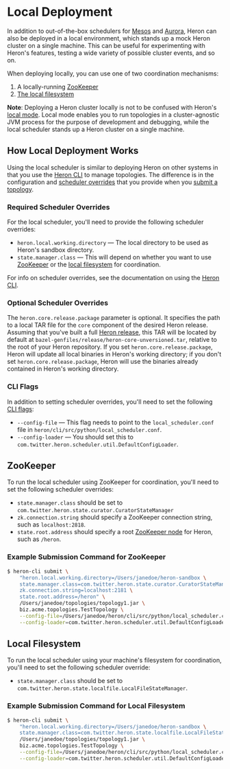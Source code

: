 # Local Deployment

In addition to out-of-the-box schedulers for [Mesos](../mesos) and
[Aurora](../aurora), Heron can also be deployed in a local environment, which
stands up a mock Heron cluster on a single machine. This can be useful for
experimenting with Heron's features, testing a wide variety of possible cluster
events, and so on.

When deploying locally, you can use one of two coordination mechanisms:

1. A locally-running [ZooKeeper](#zookeeper)
2. [The local filesystem](#local-filesystem)

**Note**: Deploying a Heron cluster locally is not to be confused with Heron's
[local mode](../../../../developers/topo-dev-mode). Local mode enables you to run
topologies in a cluster-agnostic JVM process for the purpose of development and
debugging, while the local scheduler stands up a Heron cluster on a single
machine.

## How Local Deployment Works

Using the local scheduler is similar to deploying Heron on other systems in
that you use the [Heron CLI](../../../heron-cli) to manage topologies. The
difference is in the configuration and [scheduler
overrides](../../../heron-cli#submitting-a-topology) that you provide when
you [submit a topology](../../../heron-cli#submitting-a-topology).

### Required Scheduler Overrides

For the local scheduler, you'll need to provide the following scheduler
overrides:

* `heron.local.working.directory` &mdash; The local directory to be used as
  Heron's sandbox directory.
* `state.manager.class` &mdash; This will depend on whether you want to use
  [ZooKeeper](#zookeeper) or the [local filesystem](#local-filesystem) for
  coordination.

For info on scheduler overrides, see the documentation on using the [Heron
CLI](../../../heron-cli).

### Optional Scheduler Overrides

The `heron.core.release.package` parameter is optional. It specifies the path to
a local TAR file for the `core` component of the desired Heron release. Assuming
that you've built a full [Heron release](../../../../developers/compiling#building-a-full-release-package), this TAR will be
located by default at `bazel-genfiles/release/heron-core-unversioned.tar`,
relative to the root of your Heron repository. If you set
`heron.core.release.package`, Heron will update all local binaries in Heron's
working directory; if you don't set `heron.core.release.package`, Heron will use
the binaries already contained in Heron's working directory.

### CLI Flags

In addition to setting scheduler overrides, you'll need to set the following
[CLI flags](../../../heron-cli):

* `--config-file` &mdash; This flag needs to point to the `local_scheduler.conf`
  file in `heron/cli/src/python/local_scheduler.conf`.
* `--config-loader` &mdash; You should set this to
  `com.twitter.heron.scheduler.util.DefaultConfigLoader`.

## ZooKeeper

To run the local scheduler using ZooKeeper for coordination, you'll need to set
the following scheduler overrides:

* `state.manager.class` should be set to
  `com.twitter.heron.state.curator.CuratorStateManager`
* `zk.connection.string` should specify a ZooKeeper connection string, such as
  `localhost:2818`.
* `state.root.address` should specify a root
  [ZooKeeper node](https://zookeeper.apache.org/doc/trunk/zookeeperOver.html#Nodes+and+ephemeral+nodes)
  for Heron, such as `/heron`.

### Example Submission Command for ZooKeeper

```bash
$ heron-cli submit \
    "heron.local.working.directory=/Users/janedoe/heron-sandbox \
    state.manager.class=com.twitter.heron.state.curator.CuratorStateManager \
    zk.connection.string=localhost:2181 \
    state.root.address=/heron" \
    /Users/janedoe/topologies/topology1.jar \
    biz.acme.topologies.TestTopology \
    --config-file=/Users/janedoe/heron/cli/src/python/local_scheduler.conf \
    --config-loader=com.twitter.heron.scheduler.util.DefaultConfigLoader     
```

## Local Filesystem

To run the local scheduler using your machine's filesystem for coordination,
you'll need to set the following scheduler override:

* `state.manager.class` should be set to
  `com.twitter.heron.state.localfile.LocalFileStateManager`.

### Example Submission Command for Local Filesystem

```bash
$ heron-cli submit \
    "heron.local.working.directory=/Users/janedoe/heron-sandbox \
    state.manager.class=com.twitter.heron.state.localfile.LocalFileStateManager" \
    /Users/janedoe/topologies/topology1.jar \
    biz.acme.topologies.TestTopology \
    --config-file=/Users/janedoe/heron/cli/src/python/local_scheduler.conf \
    --config-loader=com.twitter.heron.scheduler.util.DefaultConfigLoader    
```
